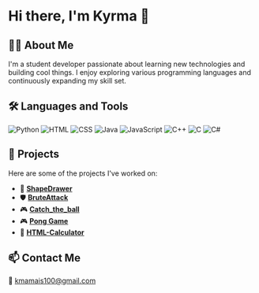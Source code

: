 # Hi there, I'm Kyrma 👋

## 👨‍💻 About Me
I'm a student developer passionate about learning new technologies and building cool things. I enjoy exploring various programming languages and continuously expanding my skill set.

## 🛠️ Languages and Tools
![Python](https://img.shields.io/badge/Python-3776AB?style=for-the-badge&logo=python&logoColor=white)
![HTML](https://img.shields.io/badge/HTML5-E34F26?style=for-the-badge&logo=html5&logoColor=white)
![CSS](https://img.shields.io/badge/CSS3-1572B6?style=for-the-badge&logo=css3&logoColor=white)
![Java](https://img.shields.io/badge/Java-007396?style=for-the-badge&logo=java&logoColor=white)
![JavaScript](https://img.shields.io/badge/JavaScript-F7DF1E?style=for-the-badge&logo=javascript&logoColor=black)
![C++](https://img.shields.io/badge/C++-00599C?style=for-the-badge&logo=cplusplus&logoColor=white)
![C](https://img.shields.io/badge/C-282C34?style=for-the-badge&logo=c&logoColor=white)
![C#](https://img.shields.io/badge/C%23-239120?style=for-the-badge&logo=c-sharp&logoColor=white)

## 🚀 Projects
Here are some of the projects I've worked on:
- 🔷 [**ShapeDrawer**](https://github.com/user5012/ShapeDrawer)
- 🛡️ [**BruteAttack**](https://github.com/user5012/BruteAttack)
- 🎮 [**Catch_the_ball**](https://github.com/user5012/Catch_the_ball)
- 🎮 [**Pong Game**](https://github.com/user5012/PongGame)
- 🧮 [**HTML-Calculator**](https://github.com/user5012/HTML-Calculator)

## 📫 Contact Me
📧 kmamais100@gmail.com
